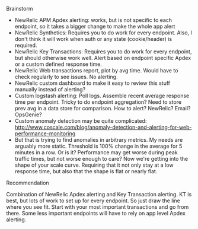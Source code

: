 Brainstorm
- NewRelic APM Apdex alerting: works, but is not specific to each endpoint, so it takes a bigger change to make the whole app alert
- NewRelic Synthetics: Requires you to do work for every endpoint. Also, I don't think it will work when auth or any state (cookie/header) is required.
- NewRelic Key Transactions: Requires you to do work for every endpoint, but should otherwise work well. Alert based on endpoint specific Apdex or a custom defined response time.
- NewRelic Web transactions report, plot by avg time. Would have to check regularly to see issues. No alerting.
- NewRelic custom dashboard to make it easy to review this stuff manually instead of alerting?
- Custom logstash alerting: Poll logs. Assemble recent average response time per endpoint. Tricky to do endpoint aggregation? Need to store prev avg in a data store for comparison. How to alert? NewRelic? Email? OpsGenie?
- Custom anomaly detection may be quite complicated: http://www.coscale.com/blog/anomaly-detection-and-alerting-for-web-performance-monitoring
- But that is trying to find anomalies in arbitrary metrics. My needs are arguably more static. Threshold is 100% change in the average for 5 minutes in a row. Or is it? Performance may get worse during peak traffic times, but not worse enough to care? Now we're getting into the shape of your scale curve. Requiring that it not only stay at a low response time, but also that the shape is flat or nearly flat.

Recommendation

Combination of NewRelic Apdex alerting and Key Transaction alerting. KT is best, but lots of work to set up for every endpoint. So just draw the line where you see fit. Start with your most important transactions and go from there. Some less important endpoints will have to rely on app level Apdex alerting.
